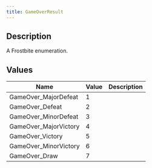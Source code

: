 ```yaml
---
title: GameOverResult
---
```

## Description

A Frostbite enumeration.

## Values

| Name                   | Value | Description |
| ---------------------- | ----- | ----------- |
| GameOver\_MajorDefeat  | 1     |             |
| GameOver\_Defeat       | 2     |             |
| GameOver\_MinorDefeat  | 3     |             |
| GameOver\_MajorVictory | 4     |             |
| GameOver\_Victory      | 5     |             |
| GameOver\_MinorVictory | 6     |             |
| GameOver\_Draw         | 7     |             |
